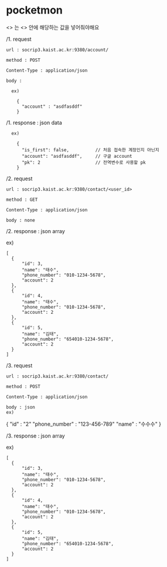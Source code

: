 # pocketmon

<> 는 <> 안에 해당하는 값을 넣어줘야해요

/1. request 

    url : socrip3.kaist.ac.kr:9380/account/

    method : POST

    Content-Type : application/json

    body : 

      ex)

        {
          "account" : "asdfasddf"
        }
        
/1. response :  json data

      ex)

        {
          "is_first": false,          // 처음 접속한 계정인지 아닌지
          "account": "asdfasddf",     // 구글 account
          "pk": 2                     // 전역변수로 사용할 pk
        }
  
  
/2. request

    url : socrip3.kaist.ac.kr:9380/contact/<user_id>

    method : GET

    Content-Type : application/json

    body : none
    

/2. response : json array

  ex)

    [
      {
          "id": 3,
          "name": "태수",
          "phone_number": "010-1234-5678",
          "account": 2
      },
      {
          "id": 4,
          "name": "태수",
          "phone_number": "010-1234-5678",
          "account": 2
      },
      {
          "id": 5,
          "name": "김태",
          "phone_number": "654010-1234-5678",
          "account": 2
      }
    ]
  
 /3. request

    url : socrip3.kaist.ac.kr:9380/contact/

    method : POST

    Content-Type : application/json

    body : json
    ex)

{
    "id" : "2"
    "phone_number" : "123-456-789"
    "name" : "수수수"
}

    
/3. response :  json array

  ex)

    [
      {
          "id": 3,
          "name": "태수",
          "phone_number": "010-1234-5678",
          "account": 2
      },
      {
          "id": 4,
          "name": "태수",
          "phone_number": "010-1234-5678",
          "account": 2
      },
      {
          "id": 5,
          "name": "김태",
          "phone_number": "654010-1234-5678",
          "account": 2
      }
    ]
